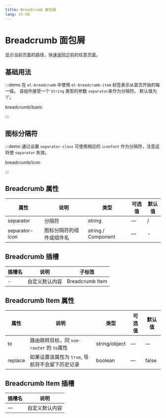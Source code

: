```yaml
---
title: Breadcrumb 面包屑
lang: zh-CN
---
```


# Breadcrumb 面包屑

显示当前页面的路径，快速返回之前的任意页面。

## 基础用法

:::demo 在 `el-breadcrumb` 中使用 `el-breadcrumb-item` 标签表示从首页开始的每一级。 该组件接受一个 `String` 类型的参数 `separator`来作为分隔符。 默认值为 '/'。

breadcrumb/basic

:::

## 图标分隔符

:::demo 通过设置 `separator-class` 可使用相应的 `iconfont` 作为分隔符，注意这将使 `separator` 失效。

breadcrumb/icon

:::

## Breadcrumb 属性

| 属性           | 说明                     | 类型               | 可选值 | 默认值 |
| -------------- | ------------------------ | ------------------ | ------ | ------ |
| separator      | 分隔符                   | string             | —      | /      |
| separator-icon | 图标分隔符的组件或组件名 | string / Component | —      | -      |

## Breadcrumb 插槽

| 插槽名 | 说明           | 子标签          |
| ------ | -------------- | --------------- |
| -      | 自定义默认内容 | Breadcrumb Item |

## Breadcrumb Item 属性

| 属性    | 说明                                            | 类型          | 可选值 | 默认值 |
| ------- | ----------------------------------------------- | ------------- | ------ | ------ |
| to      | 路由跳转目标，同 `vue-router` 的 `to`属性       | string/object | —      | —      |
| replace | 如果设置该属性为 `true`, 导航将不会留下历史记录 | boolean       | —      | false  |

## Breadcrumb Item 插槽

| 插槽名 | 说明           |
| ------ | -------------- |
| —      | 自定义默认内容 |
